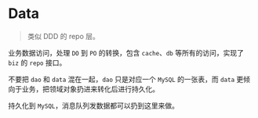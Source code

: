 # Data

> 类似 DDD 的 repo 层。

业务数据访问，处理 `DO` 到 `PO` 的转换，包含 `cache`、`db` 等所有的访问，实现了 `biz` 的 `repo` 接口。 

不要把 `dao` 和 `data` 混在一起，`dao` 只是对应一个 `MySQL` 的一张表，而 `data` 更倾向于业务，把领域对象扔进来转化后进行持久化。

持久化到 `MySQL`，消息队列发数据都可以扔到这里来做。
